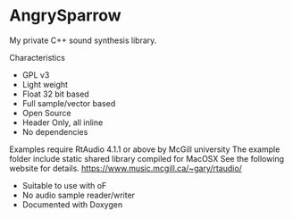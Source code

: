 AngrySparrow
============

My private C++ sound synthesis library.


Characteristics
- GPL v3
- Light weight
- Float 32 bit based
- Full sample/vector based
- Open Source
- Header Only, all inline 
- No dependencies

Examples require RtAudio 4.1.1 or above by McGill university
The example folder include static shared library compiled for MacOSX
See the following website for details.
https://www.music.mcgill.ca/~gary/rtaudio/

- Suitable to use with oF
- No audio sample reader/writer
- Documented with Doxygen

